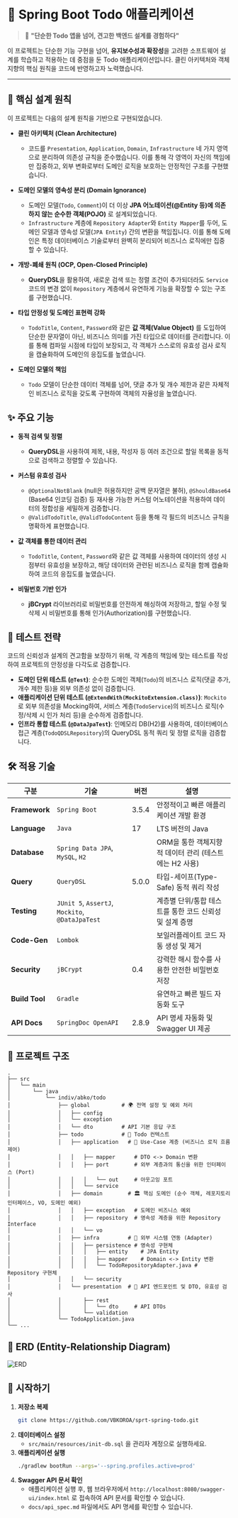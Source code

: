 # 🚀 Spring Boot Todo 애플리케이션

> 💬 **"단순한 Todo 앱을 넘어, 견고한 백엔드 설계를 경험하다"**

이 프로젝트는 단순한 기능 구현을 넘어, **유지보수성과 확장성**을 고려한 소프트웨어 설계를 학습하고 적용하는 데 중점을 둔 Todo 애플리케이션입니다. 클린 아키텍처와 객체지향의 핵심 원칙을 코드에 반영하고자 노력했습니다.

---

## 🎯 핵심 설계 원칙

이 프로젝트는 다음의 설계 원칙을 기반으로 구현되었습니다.

- **클린 아키텍처 (Clean Architecture)**
    - 코드를 `Presentation`, `Application`, `Domain`, `Infrastructure` 네 가지 영역으로 분리하여 의존성 규칙을 준수했습니다. 이를 통해 각 영역이 자신의 책임에만 집중하고, 외부 변화로부터 도메인 로직을 보호하는 안정적인 구조를 구현했습니다.

- **도메인 모델의 영속성 분리 (Domain Ignorance)**
    - 도메인 모델(`Todo`, `Comment`)이 더 이상 **JPA 어노테이션(@Entity 등)에 의존하지 않는 순수한 객체(POJO)** 로 설계되었습니다.
    - `Infrastructure` 계층에 `Repository Adapter`와 `Entity Mapper`를 두어, 도메인 모델과 영속성 모델(`JPA Entity`) 간의 변환을 책임집니다. 이를 통해 도메인은 특정 데이터베이스 기술로부터 완벽히 분리되어 비즈니스 로직에만 집중할 수 있습니다.

- **개방-폐쇄 원칙 (OCP, Open-Closed Principle)**
    - **QueryDSL**을 활용하여, 새로운 검색 또는 정렬 조건이 추가되더라도 `Service` 코드의 변경 없이 `Repository` 계층에서 유연하게 기능을 확장할 수 있는 구조를 구현했습니다.

- **타입 안정성 및 도메인 표현력 강화**
    - `TodoTitle`, `Content`, `Password`와 같은 **값 객체(Value Object)** 를 도입하여 단순한 문자열이 아닌, 비즈니스 의미를 가진 타입으로 데이터를 관리합니다. 이를 통해 컴파일 시점에 타입이 보장되고, 각 객체가 스스로의 유효성 검사 로직을 캡슐화하여 도메인의 응집도를 높였습니다.

- **도메인 모델의 책임**
    - `Todo` 모델이 단순한 데이터 객체를 넘어, 댓글 추가 및 개수 제한과 같은 자체적인 비즈니스 로직을 갖도록 구현하여 객체의 자율성을 높였습니다.

## ✨ 주요 기능

- **동적 검색 및 정렬**
    - **QueryDSL**을 사용하여 제목, 내용, 작성자 등 여러 조건으로 할일 목록을 동적으로 검색하고 정렬할 수 있습니다.

- **커스텀 유효성 검사**
    - `@OptionalNotBlank` (null은 허용하지만 공백 문자열은 불허), `@ShouldBase64` (Base64 인코딩 검증) 등 재사용 가능한 커스텀 어노테이션을 적용하여 데이터의 정합성을 세밀하게 검증합니다.
    - `@ValidTodoTitle`, `@ValidTodoContent` 등을 통해 각 필드의 비즈니스 규칙을 명확하게 표현했습니다.

- **값 객체를 통한 데이터 관리**
    - `TodoTitle`, `Content`, `Password`와 같은 값 객체를 사용하여 데이터의 생성 시점부터 유효성을 보장하고, 해당 데이터와 관련된 비즈니스 로직을 함께 캡슐화하여 코드의 응집도를 높였습니다.

- **비밀번호 기반 인가**
    - **jBCrypt** 라이브러리로 비밀번호를 안전하게 해싱하여 저장하고, 할일 수정 및 삭제 시 비밀번호를 통해 인가(Authorization)를 구현했습니다.

## 🔬 테스트 전략

코드의 신뢰성과 설계의 견고함을 보장하기 위해, 각 계층의 책임에 맞는 테스트를 작성하여 프로젝트의 안정성을 다각도로 검증합니다.

- **도메인 단위 테스트 (`@Test`)**: 순수한 도메인 객체(`Todo`)의 비즈니스 로직(댓글 추가, 개수 제한 등)을 외부 의존성 없이 검증합니다.
- **애플리케이션 단위 테스트 (`@ExtendWith(MockitoExtension.class)`)**: `Mockito`로 외부 의존성을 Mocking하여, 서비스 계층(`TodoService`)의 비즈니스 로직(수정/삭제 시 인가 처리 등)을 순수하게 검증합니다.
- **인프라 통합 테스트 (`@DataJpaTest`)**: 인메모리 DB(H2)를 사용하여, 데이터베이스 접근 계층(`TodoQDSLRepository`)의 QueryDSL 동적 쿼리 및 정렬 로직을 검증합니다.

## 🛠️ 적용 기술

| 구분 | 기술 | 버전 | 설명 |
|---|---|---|---|
| **Framework** | `Spring Boot` | 3.5.4 | 안정적이고 빠른 애플리케이션 개발 환경 |
| **Language** | `Java` | 17 | LTS 버전의 Java |
| **Database** | `Spring Data JPA`, `MySQL`, `H2` | | ORM을 통한 객체지향적 데이터 관리 (테스트에는 H2 사용) |
| **Query** | `QueryDSL` | 5.0.0 | 타입-세이프(Type-Safe) 동적 쿼리 작성 |
| **Testing** | `JUnit 5`, `AssertJ`, `Mockito`, `@DataJpaTest` | | 계층별 단위/통합 테스트를 통한 코드 신뢰성 및 설계 증명 |
| **Code-Gen** | `Lombok` | | 보일러플레이트 코드 자동 생성 및 제거 |
| **Security** | `jBCrypt` | 0.4 | 강력한 해시 함수를 사용한 안전한 비밀번호 저장 |
| **Build Tool** | `Gradle` | | 유연하고 빠른 빌드 자동화 도구 |
| **API Docs** | `SpringDoc OpenAPI` | 2.8.9 | API 명세 자동화 및 Swagger UI 제공 |

## 📁 프로젝트 구조

```
.
├── src
│   └── main
│       └── java
│           └── indiv/abko/todo
│               ├── global          # 🌍 전역 설정 및 예외 처리
│               │   ├── config
│               │   └── exception
│               │   └── dto         # API 기본 응답 구조
│               ├── todo            # 📝 Todo 컨텍스트
│               │   ├── application   # 🧠 Use-Case 계층 (비즈니스 로직 흐름 제어)
│               │   │   ├── mapper      # DTO <-> Domain 변환
│               │   │   ├── port        # 외부 계층과의 통신을 위한 인터페이스 (Port)
│               │   │   │   └── out     # 아웃고잉 포트
│               │   │   └── service
│               │   ├── domain        # 🏛️ 핵심 도메인 (순수 객체, 레포지토리 인터페이스, VO, 도메인 예외)
│               │   │   ├── exception   # 도메인 비즈니스 예외
│               │   │   ├── repository  # 영속성 계층을 위한 Repository Interface
│               │   │   └── vo
│               │   ├── infra         # 💾 외부 시스템 연동 (Adapter)
│               │   │   ├── persistence # 영속성 구현체
│               │   │   │   ├── entity    # JPA Entity
│               │   │   │   ├── mapper    # Domain <-> Entity 변환
│               │   │   │   └── TodoRepositoryAdapter.java # Repository 구현체
│               │   │   └── security
│               │   └── presentation  # 📡 API 엔드포인트 및 DTO, 유효성 검사
│               │       ├── rest
│               │       │   └── dto     # API DTOs
│               │       └── validation
│               └── TodoApplication.java
└── ...
```

## 💾 ERD (Entity-Relationship Diagram)

![ERD](./docs/ERD.svg)

## 🚀 시작하기

1.  **저장소 복제**
    ```bash
    git clone https://github.com/VBKOROA/sprt-spring-todo.git
    ```
2.  **데이터베이스 설정**
    - `src/main/resources/init-db.sql` 을 관리자 계정으로 실행하세요.
3.  **애플리케이션 실행**
    ```bash
    ./gradlew bootRun --args='--spring.profiles.active=prod'
    ```
4.  **Swagger API 문서 확인**
    - 애플리케이션 실행 후, 웹 브라우저에서 `http://localhost:8080/swagger-ui/index.html` 로 접속하여 API 문서를 확인할 수 있습니다.
    - `docs/api_spec.md` 파일에서도 API 명세를 확인할 수 있습니다.